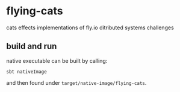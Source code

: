 # flying-cats
cats effects implementations of fly.io ditributed systems challenges

## build and run
native executable can be built by calling:
```
sbt nativeImage
```

and then found under `target/native-image/flying-cats`.

